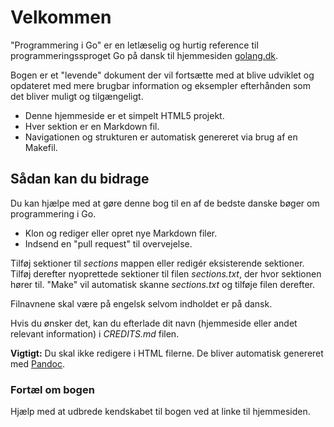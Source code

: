 # Velkommen #

"Programmering i Go" er en letlæselig og hurtig reference til programmeringssproget Go på dansk til hjemmesiden [golang.dk](http://www.golang.dk/).

Bogen er et "levende" dokument der vil fortsætte med at blive udviklet og opdateret med mere brugbar information og eksempler efterhånden som det bliver muligt og tilgængeligt.

 * Denne hjemmeside er et simpelt HTML5 projekt.
 * Hver sektion er en Markdown fil.
 * Navigationen og strukturen er automatisk genereret via brug af en Makefil.

## Sådan kan du bidrage ##

Du kan hjælpe med at gøre denne bog til en af de bedste danske bøger om programmering i Go.

 * Klon og rediger eller opret nye Markdown filer.
 * Indsend en "pull request" til overvejelse.

Tilføj sektioner til _sections_ mappen eller redigér eksisterende sektioner. Tilføj derefter nyoprettede sektioner til filen _sections.txt_, der hvor sektionen hører til. "Make" vil automatisk skanne _sections.txt_ og tilføje filen derefter.

Filnavnene skal være på engelsk selvom indholdet er på dansk.

Hvis du ønsker det, kan du efterlade dit navn (hjemmeside eller andet relevant information) i _CREDITS.md_ filen.

**Vigtigt:** Du skal ikke redigere i HTML filerne. De bliver automatisk genereret med [Pandoc](http://pandoc.org/).

### Fortæl om bogen ###

Hjælp med at udbrede kendskabet til bogen ved at linke til hjemmesiden.

